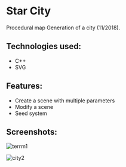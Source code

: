 # Star City

Procedural map Generation of a city (11/2018).

## Technologies used:
* C++
* SVG

## Features:
* Create a scene with multiple parameters
* Modify a scene
* Seed system

## Screenshots:
![terrm1](https://user-images.githubusercontent.com/26858750/99321925-3b853a80-286f-11eb-8b5e-2f3375093912.png)

![city2](https://user-images.githubusercontent.com/26858750/99322180-adf61a80-286f-11eb-9391-9b0801a07d36.png)
